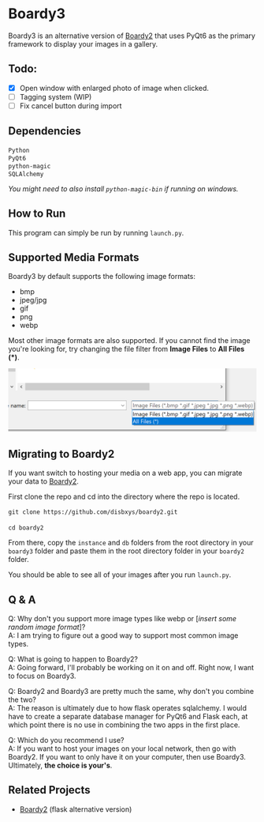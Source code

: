 # Boardy3
Boardy3 is an alternative version of [Boardy2](https://github.com/disbxys/boardy2) that uses PyQt6 as the primary framework to display your images in a gallery.

## Todo:
- [X] Open window with enlarged photo of image when clicked.
- [ ] Tagging system (WIP)
- [ ] Fix cancel button during import

## Dependencies
```
Python
PyQt6
python-magic
SQLAlchemy
```

*You might need to also install `python-magic-bin` if running on windows.*

## How to Run
This program can simply be run by running `launch.py`.

## Supported Media Formats
Boardy3 by default supports the following image formats:
- bmp
- jpeg/jpg
- gif
- png
- webp

Most other image formats are also supported. If you cannot find the image you're looking for, try changing the file filter from **Image Files** to **All Files (*)**.

![Changing the file filter](static/images/file_filter_demo.png)

## Migrating to Boardy2
If you want switch to hosting your media on a web app, you can migrate your data to [Boardy2](https://github.com/disbxys/boardy2).

First clone the repo and cd into the directory where the repo is located.
```
git clone https://github.com/disbxys/boardy2.git

cd boardy2
```
From there, copy the `instance` and `db` folders from the root directory in your `boardy3` folder and paste them in the root directory folder in your `boardy2` folder.

You should be able to see all of your images after you run `launch.py`.

## Q & A
Q: Why don't you support more image types like webp or [<i>insert some random image format</i>]?\
A: I am trying to figure out a good way to support most common image types.

Q: What is going to happen to Boardy2?\
A: Going forward, I'll probably be working on it on and off. Right now, I want to focus on Boardy3.

Q: Boardy2 and Boardy3 are pretty much the same, why don't you combine the two?\
A: The reason is ultimately due to how flask operates sqlalchemy. I would have to create a separate database manager for PyQt6 and Flask each, at which point there is no use in combining the two apps in the first place.

Q: Which do you recommend I use?\
A: If you want to host your images on your local network, then go with Boardy2. If you want to only have it on your computer, then use Boardy3. Ultimately, <strong>the choice is your's</strong>.


## Related Projects

- [Boardy2](https://github.com/disbxys/boardy2) (flask alternative version)
